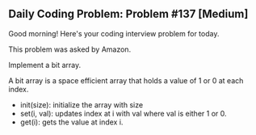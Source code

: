 ## Daily Coding Problem: Problem #137 [Medium]

Good morning! Here's your coding interview problem for today.

This problem was asked by Amazon.

Implement a bit array.

A bit array is a space efficient array that holds a value of 1 or 0 at each index.

- init(size): initialize the array with size
- set(i, val): updates index at i with val where val is either 1 or 0.
- get(i): gets the value at index i.
